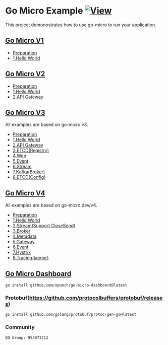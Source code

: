 # Go Micro Example [![View](https://hits.seeyoufarm.com/api/count/incr/badge.svg?url=https%3A%2F%2Fgithub.com%2Fxpunch%2Fgo-micro-example&count_bg=%2379C83D&title_bg=%23555555&icon=&icon_color=%23E7E7E7&title=hits&edge_flat=false)](https://hits.seeyoufarm.com)

This project demonostrates how to use go-micro to run your application.

## [Go Micro V1](https://github.com/xpunch/go-micro-example/tree/main/v1)

- [Preparation](https://github.com/xpunch/go-micro-example/tree/main/v1/README.md)
- [1.Hello World](https://github.com/xpunch/go-micro-example/tree/main/v1/helloworld)

## [Go Micro V2](https://github.com/xpunch/go-micro-example/tree/main/v2)

- [Preparation](https://github.com/xpunch/go-micro-example/tree/main/v2/README.md)
- [1.Hello World](https://github.com/xpunch/go-micro-example/tree/main/v2/helloworld)
- [2.API Gateway](https://github.com/xpunch/go-micro-example/tree/main/v2/gateway)

## [Go Micro V3](https://github.com/xpunch/go-micro-example/tree/main/v3)

All examples are based on go-micro v3.

- [Preparation](https://github.com/xpunch/go-micro-example/tree/main/v3/README.md)
- [1.Hello World](https://github.com/xpunch/go-micro-example/tree/main/v3/helloworld)
- [2.API Gateway](https://github.com/xpunch/go-micro-example/tree/main/v3/gateway)
- [3.ETCD(Registry)](https://github.com/xpunch/go-micro-example/tree/main/v3/registry/etcd)
- [4.Web](https://github.com/xpunch/go-micro-example/tree/main/v3/web)
- [5.Event](https://github.com/xpunch/go-micro-example/tree/main/v3/event)
- [6.Stream](https://github.com/xpunch/go-micro-example/tree/main/v3/stream)
- [7.Kafka(Broker)](https://github.com/xpunch/go-micro-example/tree/main/v3/broker/kafka)
- [8.ETCD(Config)](https://github.com/xpunch/go-micro-example/tree/main/v3/config/etcd)

## [Go Micro V4](https://github.com/xpunch/go-micro-example/tree/main/v4)

All examples are based on go-micro.dev/v4.

- [Preparation](https://github.com/xpunch/go-micro-example/tree/main/v4/README.md)
- [1.Hello World](https://github.com/xpunch/go-micro-example/tree/main/v4/helloworld)
- [2.Stream(Support CloseSend)](https://github.com/xpunch/go-micro-example/tree/main/v4/stream)
- [3.Broker](https://github.com/xpunch/go-micro-example/tree/main/v4/mqtt)
- [4.Metadata](https://github.com/xpunch/go-micro-example/tree/main/v4/metadata)
- [5.Gateway](https://github.com/xpunch/go-micro-example/tree/main/v4/gateway)
- [6.Event](https://github.com/xpunch/go-micro-example/tree/main/v4/event)
- [7.Hystrix](https://github.com/xpunch/go-micro-example/tree/main/v4/hystrix)
- [8.Tracing(jaeger)](https://github.com/xpunch/go-micro-example/tree/main/v4/jaeger)

## [Go Micro Dashboard](https://github.com/xpunch/go-micro-dashboard)

```
go install github.com/xpunch/go-micro-dashboard@latest
```

### Protobuf(https://github.com/protocolbuffers/protobuf/releases)

```
go install github.com/golang/protobuf/protoc-gen-go@latest
```

### Community

```
QQ Group: 953973712
```
